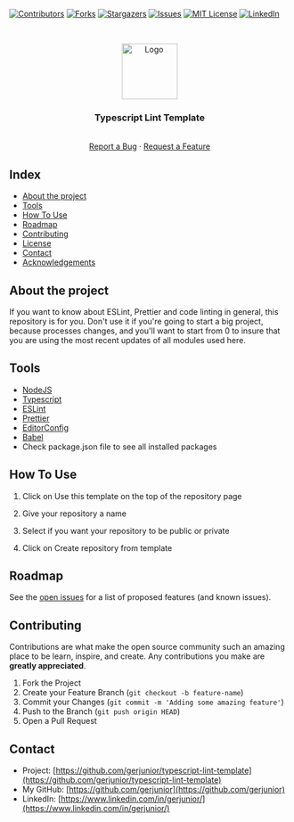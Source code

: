 <!--
*** Template em https://github.com/othneildrew/Best-README-Template
-->

[![Contributors][contributors-shield]][contributors-url]
[![Forks][forks-shield]][forks-url]
[![Stargazers][stars-shield]][stars-url]
[![Issues][issues-shield]][issues-url]
[![MIT License][license-shield]][license-url]
[![LinkedIn][linkedin-shield]][linkedin-url]

<!-- PROJECT LOGO -->
<br />
<p align="center">
  <a href="https://github.com/gerjunior/typescript-lint-template">
    <img src="assets/gift.png" alt="Logo" width="100", height="100">
  </a>
  <h3 align="center">Typescript Lint Template</h3>

  <p align="center">
    <br />
    <a href="https://github.com/gerjunior/typescript-lint-template/issues">Report a Bug</a>
    ·
    <a href="https://github.com/gerjunior/typescript-lint-template/issues">Request a Feature</a>
  </p>
</p>

<!-- TABLE OF CONTENTS -->

## Index

* [About the project](#about-the-project)
* [Tools](#tools)
* [How To Use](#how-to-use)
* [Roadmap](#roadmap)
* [Contributing](#contributing)
* [License](#license)
* [Contact](#contact)
* [Acknowledgements](#acknowledgements)

<!-- ABOUT THE PROJECT -->
## About the project

If you want to know about ESLint, Prettier and code linting in general, this repository is for you. Don't use it if you're going to start a big project, because processes changes, and you'll want to start from 0 to insure that you are using the most recent updates of all modules used here.

## Tools

* [NodeJS](https://nodejs.org/en/)
* [Typescript](https://www.typescriptlang.org/)
* [ESLint](https://eslint.org/)
* [Prettier](https://prettier.io/)
* [EditorConfig](https://editorconfig.org/)
* [Babel](https://babeljs.io/)
* Check package.json file to see all installed packages

## How To Use

1. Click on Use this template on the top of the repository page

2. Give your repository a name

3. Select if you want your repository to be public or private

4. Click on Create repository from template

<!-- ROADMAP -->
## Roadmap

See the [open issues](https://github.com/gerjunior/typescript-lint-template/issues) for a list of proposed features (and known issues).

<!-- CONTRIBUIÇÕES -->
## Contributing

Contributions are what make the open source community such an amazing place to be learn, inspire, and create. Any contributions you make are **greatly appreciated**.

1. Fork the Project
2. Create your Feature Branch (`git checkout -b feature-name`)
3. Commit your Changes (`git commit -m 'Adding some amazing feature'`)
4. Push to the Branch (`git push origin HEAD`)
5. Open a Pull Request

<!-- CONTACT -->

## Contact

* Project: [https://github.com/gerjunior/typescript-lint-template](https://github.com/gerjunior/typescript-lint-template)
* My GitHub: [https://github.com/gerjunior](https://github.com/gerjunior)
* LinkedIn: [https://www.linkedin.com/in/gerjunior/](https://www.linkedin.com/in/gerjunior/)

<!-- MARKDOWN LINKS & IMAGES -->
<!-- https://www.markdownguide.org/basic-syntax/#reference-style-links -->

[contributors-shield]: https://img.shields.io/github/contributors/gerjunior/typescript-lint-template.svg?style=flat-square
[contributors-url]: https://github.com/gerjunior/typescript-lint-template/graphs/contributors
[forks-shield]: https://img.shields.io/github/forks/gerjunior/typescript-lint-template.svg?style=flat-square
[forks-url]: https://github.com/gerjunior/typescript-lint-template/network/members
[stars-shield]: https://img.shields.io/github/stars/gerjunior/typescript-lint-template.svg?style=flat-square
[stars-url]: https://github.com/gerjunior/typescript-lint-template/stargazers
[issues-shield]: https://img.shields.io/github/issues/gerjunior/typescript-lint-template.svg?style=flat-square
[issues-url]: https://github.com/gerjunior/typescript-lint-template/issues
[license-shield]: https://img.shields.io/github/license/gerjunior/typescript-lint-template.svg?style=flat-square
[license-url]: https://github.com/gerjunior/typescript-lint-template/blob/master/LICENSE.txt
[linkedin-shield]: https://img.shields.io/badge/-LinkedIn-black.svg?style=flat-square&logo=linkedin&colorB=555
[linkedin-url]: https://linkedin.com/in/gerjunior
